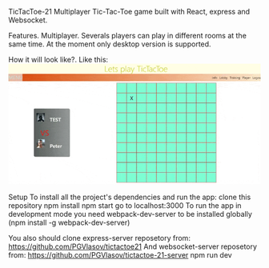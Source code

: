 TicTacToe-21
Multiplayer Tic-Tac-Toe game built with React, express and Websocket.

Features.
Multiplayer.
Severals players can play in different rooms at the same time.
At the moment only desktop version is supported.

How it will look like?.
Like this:
![](video1.gif)

Setup
To install all the project's dependencies and run the app:
clone this repository
npm install
npm start
go to localhost:3000
To run the app in development mode you need webpack-dev-server to be installed globally (npm install -g webpack-dev-server)

You also should clone express-server reposetory from: https://github.com/PGVlasov/tictactoe21
And websocket-server reposetory from: https://github.com/PGVlasov/tictactoe-21-server
npm run dev

